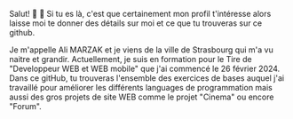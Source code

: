 
 Salut! 👋
💬 Si tu es là, c'est que certainement mon profil t'intéresse alors laisse moi te donner des détails sur moi et ce que tu trouveras sur ce github.

Je m'appelle Ali MARZAK et je viens de la ville de Strasbourg qui m'a vu naitre et grandir. Actuellement, je suis en formation pour le Tire de "Developpeur WEB et WEB mobile" que j'ai commencé le 26 février 2024. 
Dans ce gitHub, tu trouveras l'ensemble des exercices de bases auquel j'ai travaillé pour améliorer les différents languages de programmation mais aussi des gros projets de site WEB comme le projet "Cinema" ou encore "Forum".
